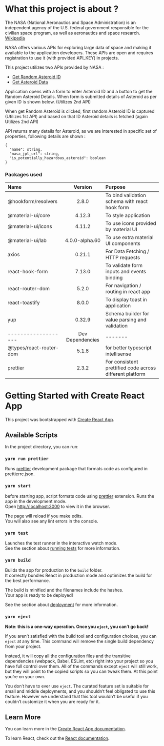 # What this project is about ?

The NASA (National Aeronautics and Space Administration) is an independent agency of the U.S. federal government responsible for the civilian space program, as well as aeronautics and space research. [Wikipedia](https://en.wikipedia.org/wiki/NASA)

NASA offers various APIs for exploring large data of space and making it available to the application developers.
These APIs are open and requires registration to use it (with provided API_KEY) in projects.

This project utilizes two APIs provided by NASA :

- [Get Random Asteroid ID]('https://api.nasa.gov/neo/rest/v1/neo/browse?api_key={{YOUR_API_KEY}}')
- [Get Asteroid Data]('https://api.nasa.gov/neo/rest/v1/neo/{{ASTEROID_ID}}?api_key={{YOUR_API_KEY}}')

Application opens with a form to enter Asteroid ID and a button to get the Random Asteroid Details.
When form is submitted details of Asteroid as per given ID is shown below. (Utilizes 2nd API)

When get Random Asteroid is clicked, first random Asteroid ID is captured (Utilizes 1st API) and
based on that ID Asteroid details is fetched (again Utilizes 2nd API)

API returns many details for Asteroid, as we are interested in specific set of properties,
following details are shown :

```
{
  "name": string,
  "nasa_jpl_url": string,
  "is_potentially_hazardous_asteroid": boolean
}
```

### Packages used

| Name                    |     Version      | Purpose                                                  |
| :---------------------- | :--------------: | :------------------------------------------------------- |
| @hookform/resolvers     |      2.8.0       | To bind validation schema with react hook form           |
| @material-ui/core       |      4.12.3      | To style application                                     |
| @material-ui/icons      |      4.11.2      | To use icons provided by material UI                     |
| @material-ui/lab        |  4.0.0-alpha.60  | To use extra material UI components                      |
| axios                   |      0.21.1      | For Data Fetching / HTTP requests                        |
| react-hook-form         |      7.13.0      | To validate form inputs and events binding               |
| react-router-dom        |      5.2.0       | For navigation / routing in react app                    |
| react-toastify          |      8.0.0       | To display toast in application                          |
| yup                     |      0.32.9      | Schema builder for value parsing and validation          |
| -------------------     | Dev Dependencies | -------                                                  |
| @types/react-router-dom |      5.1.8       | for better typescript intellisense                       |
| prettier                |      2.3.2       | For consistent prettified code across different platform |

# Getting Started with Create React App

This project was bootstrapped with [Create React App](https://github.com/facebook/create-react-app).

## Available Scripts

In the project directory, you can run:

### `yarn run prettier`

Runs [prettier](https://prettier.io/docs/en/install.html) development package that formats code as configured in prettierrc.json.

### `yarn start`

before starting app, script formats code using [prettier](https://prettier.io/docs/en/install.html) extension.
Runs the app in the development mode.\
Open [http://localhost:3000](http://localhost:3000) to view it in the browser.

The page will reload if you make edits.\
You will also see any lint errors in the console.

### `yarn test`

Launches the test runner in the interactive watch mode.\
See the section about [running tests](https://facebook.github.io/create-react-app/docs/running-tests) for more information.

### `yarn build`

Builds the app for production to the `build` folder.\
It correctly bundles React in production mode and optimizes the build for the best performance.

The build is minified and the filenames include the hashes.\
Your app is ready to be deployed!

See the section about [deployment](https://facebook.github.io/create-react-app/docs/deployment) for more information.

### `yarn eject`

**Note: this is a one-way operation. Once you `eject`, you can’t go back!**

If you aren’t satisfied with the build tool and configuration choices, you can `eject` at any time. This command will remove the single build dependency from your project.

Instead, it will copy all the configuration files and the transitive dependencies (webpack, Babel, ESLint, etc) right into your project so you have full control over them. All of the commands except `eject` will still work, but they will point to the copied scripts so you can tweak them. At this point you’re on your own.

You don’t have to ever use `eject`. The curated feature set is suitable for small and middle deployments, and you shouldn’t feel obligated to use this feature. However we understand that this tool wouldn’t be useful if you couldn’t customize it when you are ready for it.

## Learn More

You can learn more in the [Create React App documentation](https://facebook.github.io/create-react-app/docs/getting-started).

To learn React, check out the [React documentation](https://reactjs.org/).
